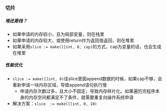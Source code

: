 ### 切片

##### 堆还是栈？

- 如果申请的内存较小，且为局部变量，则在栈里
- 如果申请的内存较大，或使用return作为返回值返回，则在堆里
- 如果采用`slice := make([]int, 0, cap)`的方式，cap为变量的话，也会生成在堆里

##### 性能优化

- `slice := make([]int, 0)`往slice里面append数据的时候，如果cap不够，会重新申请一块内存区域，导致append语句执行慢
  - 申请内存次数过多，且大小不固定，导致内存碎片化。如果遍历完程序本身的内存空间都满足不了条件，就需要重复向操作系统申请
- 解决方案：`slice  := make([]int, 0, 10)`
